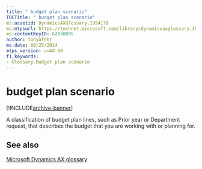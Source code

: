 ```yaml
---
title: " budget plan scenario"
TOCTitle: " budget plan scenario"
ms:assetid: DynamicsAXGlossary.1954170
ms:mtpsurl: https://technet.microsoft.com/library/dynamicsaxglossary.1954170(v=AX.60)
ms:contentKeyID: 62830095
author: tonyafehr
ms.date: 08/25/2014
mtps_version: v=AX.60
f1_keywords:
- Glossary.budget plan scenario
---
```


# budget plan scenario


[!INCLUDE[archive-banner](includes/archive-banner.md)]

A classification of budget plan lines, such as Prior year or Department request, that describes the budget that you are working with or planning for.

## See also

[Microsoft Dynamics AX glossary](glossary/microsoft-dynamics-ax-glossary.md)

  


